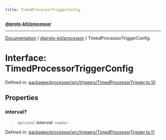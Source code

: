 ```yaml
---
title: TimedProcessorTriggerConfig
---
```


[**@proto-kit/processor**](../README.md)

***

[Documentation](../../../README.md) / [@proto-kit/processor](../README.md) / TimedProcessorTriggerConfig

# Interface: TimedProcessorTriggerConfig

Defined in: [packages/processor/src/triggers/TimedProcessorTrigger.ts:10](https://github.com/proto-kit/framework/blob/4d6b3b6da51b3edee0fbf25ce72c1f59ec61e891/packages/processor/src/triggers/TimedProcessorTrigger.ts#L10)

## Properties

### interval?

> `optional` **interval**: `number`

Defined in: [packages/processor/src/triggers/TimedProcessorTrigger.ts:11](https://github.com/proto-kit/framework/blob/4d6b3b6da51b3edee0fbf25ce72c1f59ec61e891/packages/processor/src/triggers/TimedProcessorTrigger.ts#L11)
